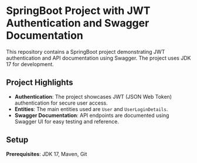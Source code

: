 # SpringBoot Project with JWT Authentication and Swagger Documentation

This repository contains a SpringBoot project demonstrating JWT authentication and API documentation using Swagger. The project uses JDK 17 for development.

## Project Highlights

- **Authentication**: The project showcases JWT (JSON Web Token) authentication for secure user access.
- **Entities**: The main entities used are `User` and `UserLoginDetails`.
- **Swagger Documentation**: API endpoints are documented using Swagger UI for easy testing and reference.

## Setup

**Prerequisites**: JDK 17, Maven, Git